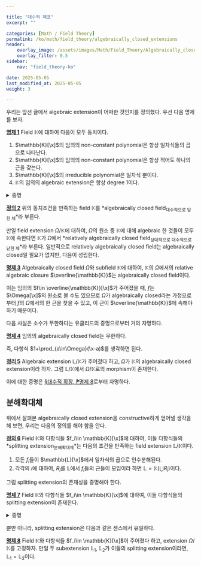 ```yaml
---

title: "대수적 폐포"
excerpt: ""

categories: [Math / Field Theory]
permalink: /ko/math/field_theory/algebraically_closed_extensions
header:
    overlay_image: /assets/images/Math/Field_Theory/Algebraically_closed_extensions.png
    overlay_filter: 0.5
sidebar: 
    nav: "field_theory-ko"

date: 2025-05-05
last_modified_at: 2025-05-05
weight: 3

---
```


우리는 앞선 글에서 algebraic extension이 어떠한 것인지를 정의했다. 우선 다음 명제를 보자.

<div class="proposition" markdown="1">

<ins id="prop1">**명제 1**</ins> Field $\mathbb{K}$에 대하여 다음이 모두 동치이다. 

1. $\mathbb{K}[\x]$의 임의의 non-constant polynomial은 항상 일차식들의 곱으로 나타난다. 
2. $\mathbb{K}[\x]$의 임의의 non-constant polynomial은 항상 적어도 하나의 근을 갖는다. 
3. $\mathbb{K}[\x]$의 irreducible polynomial은 일차식 뿐이다. 
4. $\mathbb{K}$의 임의의 algebraic extension은 항상 degree $1$이다. 

</div>
<details class="proof" markdown="1">
<summary>증명</summary>

우선 첫째 조건과 둘째 조건이 동치임은 자명하다. 만일 첫째 조건이 성립한다면 셋째 조건이 성립하는 것은 자명하다. 또, [\[환론\] §다항식환, ⁋명제 6](/ko/math/ring_theory/polynomial_rings#prop6)에 의하여 $\mathbb{K}[\x]$의 임의의 원소는 irreducible polynomial의 곱으로 나타낼 수 있고, 일차식은 자명한 이유로 $\mathbb{K}$ 안에서 근을 가지므로 셋째 조건이 둘째 조건을 함의한다. 따라서 첫째 조건부터 셋째 조건까지가 모두 동치이다.

이제 셋째 조건과 넷째 조건이 동치임을 보이자. 우선 셋째 조건이 성립한다 가정하면, 우리는 algebraic extension $\mathbb{L}/\matbb{K}$의 임의의 원소 $x$의 minimal polynomial이 irreducible이므로 ([§대수적 확장, ⁋정리 15](/ko/math/field_theory/algebraic_extensions#thm15)) 셋째 조건으로부터 이 minimal polynomial이 일차식이어야 함을 안다. 

이제 넷째 조건을 가정하자. $\mathbb{K}[\x]$의 irreducible polynomial $f$에 대하여, $\mathbb{K}[\x]/(f)$를 생각하면 이는 $\mathbb{K}$의 degree $n$ algebraic extension이다. 우리는 이 extension의 degree가 $1$이어야 함을 가정하고 있으므로, 셋째 조건이 얻어진다. 

</details>

<div class="definition" markdown="1">

<ins id="def2">**정의 2**</ins> 위의 동치조건을 만족하는 field $\mathbb{K}$를 *algebraically closed field<sub>대수적으로 닫힌 체</sub>*라 부른다. 

</div>

만일 field extension $\Omega/\mathbb{K}$에 대하여, $\Omega$의 원소 중 $\mathbb{K}$에 대해 algebraic 한 것들이 모두 $\mathbb{K}$에 속한다면 $\mathbb{K}$가 $\Omega$에서 *relatively algebraically closed field<sub>상대적으로 대수적으로 닫힌 체</sub>*라 부른다. 일반적으로 relatively algebraically closed field는 algebraically closed일 필요가 없지만, 다음이 성립한다. 

<div class="proposition" markdown="1">

<ins id="prop3">**명제 3**</ins> Algebraically closed field $\Omega$와 subfield $\mathbb{K}$에 대하여, $\mathbb{K}$의 $\Omega$에서의 relative algebraic closure $\overline{\mathbb{K}}$는 algebraically closed field이다. 

</div>

이는 임의의 $f\in \overline{\mathbb{K}}[\x]$가 주어졌을 때, $f$는 $\Omega[\x]$의 원소로 볼 수도 있으므로 $\Omega$가 algebraically closed라는 가정으로부터 $f$의 $\Omega$에서의 한 근을 찾을 수 있고, 이 근이 $\overline{\mathbb{K}}$에 속해야 하기 때문이다. 

다음 사실은 소수가 무한하다는 유클리드의 증명으로부터 거의 자명하다. 

<div class="proposition" markdown="1">

<ins id="prop4">**명제 4**</ins> 임의의 algebraically closed field는 무한하다. 

</div>

즉, 다항식 $1+\prod_{a\in\Omega}(\x-a)$를 생각하면 된다. 

<div class="proposition" markdown="1">

<ins id="thm5">**정리 5**</ins> Algebraic extension $\mathbb{L}/\mathbb{K}$가 주어졌다 하고, $\Omega$가 $\mathbb{K}$의 algebraically closed  extension이라 하자. 그럼 $\mathbb{L}/\mathbb{K}$에서 $\Omega/\mathbb{K}$로의 morphism이 존재한다. 

</div>

이에 대한 증명은 [§대수적 확장, ⁋명제 8](/ko/math/field_theory/algebraic_extensions#prop8)로부터 자명하다. 

## 분해확대체

위에서 살펴본 algebraically closed extension을 constructive하게 얻어낼 생각을 해 보면, 우리는 다음의 정의를 해야 함을 안다. 

<div class="definition" markdown="1">

<ins id="def6">**정의 6**</ins> Field $\mathbb{K}$와 다항식들 $f_i\in \mathbb{K}[\x]$에 대하여, 이들 다항식들의 *splitting extension<sub>분해확대체</sub>*는 다음의 조건을 만족하는 field extension $\mathbb{L}/\mathbb{K}$이다. 

1. 모든 $f_i$들이 $\mathbb{L}[\x]$에서 일차식의 곱으로 인수분해된다.  
2. 각각의 $i$에 대하여, $R_i$를 $\mathbb{L}$에서 $f_i$들의 근들이 모임이라 하면 $\mathbb{L}=\mathbb{K}(\bigcup R_i)$이다. 

</div>

그럼 splitting extension의 존재성을 증명해야 한다. 

<div class="proposition" markdown="1">

<ins id="prop7">**명제 7**</ins> Field $\mathbb{K}$와 다항식들 $f_i\in \mathbb{K}[\x]$에 대하여, 이들 다항식들의 splitting extension이 존재한다. 

</div>
<details class="proof" markdown="1">
<summary>증명</summary>



</details>

뿐만 아니라, splitting extension은 다음과 같은 센스에서 유일하다. 

<div class="proposition" markdown="1">

<ins id="prop8">**명제 8**</ins> Field $\mathbb{K}$와 다항식들 $f_i\in \mathbb{K}[\x]$이 주어졌다 하고, extension $\Omega/\mathbb{K}$를 고정하자. 만일 두 subextension $\mathbb{L}_1$, $\mathbb{L}_2$가 이들의 splitting extension이라면, $\mathbb{L}_1=\mathbb{L}_2$이다. 

</div>